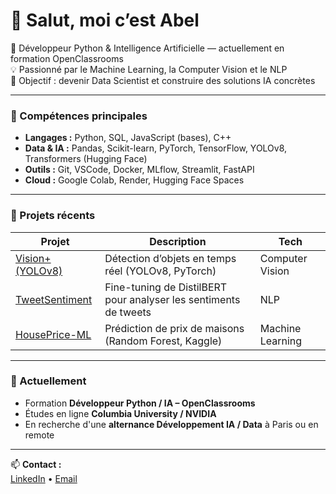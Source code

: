 # 👋 Salut, moi c’est Abel

🎯 Développeur Python & Intelligence Artificielle — actuellement en formation OpenClassrooms  
💡 Passionné par le Machine Learning, la Computer Vision et le NLP  
🚀 Objectif : devenir Data Scientist et construire des solutions IA concrètes  

---

### 🧠 Compétences principales
- **Langages :** Python, SQL, JavaScript (bases), C++  
- **Data & IA :** Pandas, Scikit-learn, PyTorch, TensorFlow, YOLOv8, Transformers (Hugging Face)  
- **Outils :** Git, VSCode, Docker, MLflow, Streamlit, FastAPI  
- **Cloud :** Google Colab, Render, Hugging Face Spaces  

---

### 🧪 Projets récents
| Projet | Description | Tech |
|---------|--------------|------|
| [Vision+ (YOLOv8)](https://github.com/abelcharef/vision-plus) | Détection d’objets en temps réel (YOLOv8, PyTorch) | Computer Vision |
| [TweetSentiment](https://github.com/abelcharef/tweet-sentiment) | Fine-tuning de DistilBERT pour analyser les sentiments de tweets | NLP |
| [HousePrice-ML](https://github.com/abelcharef/house-price-ml) | Prédiction de prix de maisons (Random Forest, Kaggle) | Machine Learning |

---

### 🌱 Actuellement
- Formation **Développeur Python / IA – OpenClassrooms**  
- Études en ligne **Columbia University / NVIDIA**  
- En recherche d'une **alternance Développement IA / Data** à Paris ou en remote  

---

📫 **Contact :**  
[LinkedIn](https://www.linkedin.com/in/abel-charef-a27162307) • [Email](mailto:m11.beloufa@gmail.com)
